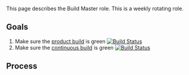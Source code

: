 This page describes the Build Master role. This is a weekly rotating role.

## Goals

1. Make sure the [product build](https://dev.azure.com/monacotools/Monaco/_build?definitionId=111) is green [![Build Status](https://dev.azure.com/monacotools/Monaco/_apis/build/status/VS%20Code?branchName=master)](https://dev.azure.com/monacotools/Monaco/_build/latest?definitionId=111&branchName=master)
2. Make sure the [continuous build](https://dev.azure.com/vscode/VSCode/_build?definitionId=12&_a=summary) is green [![Build Status](https://dev.azure.com/vscode/VSCode/_apis/build/status/VS%20Code?branchName=master)](https://dev.azure.com/vscode/VSCode/_build/latest?definitionId=12&branchName=master)

## Process